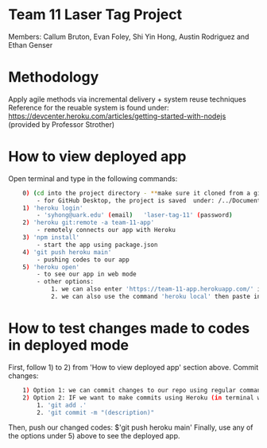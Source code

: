 # Team 11 Laser Tag Project
Members: Callum Bruton, Evan Foley, Shi Yin Hong, Austin Rodriguez and Ethan Genser

# Methodology
Apply agile methods via incremental delivery + system reuse techniques
Reference for the reuable system is found under: https://devcenter.heroku.com/articles/getting-started-with-nodejs (provided by Professor Strother)

# How to view deployed app
Open terminal and type in the following commands:
```sh
    0) (cd into the project directory - **make sure it cloned from a git repo/linked to GitHub)
        - for GitHub Desktop, the project is saved  under: /../Documents/GitHub/(project name)
    1) 'heroku login'
        - 'syhong@uark.edu' (email)   'laser-tag-11' (password)
    2) 'heroku git:remote -a team-11-app'
        - remotely connects our app with Heroku
    3) 'npm install'
        - start the app using package.json
    4) 'git push heroku main'
        - pushing codes to our app
    5) 'heroku open' 
        - to see our app in web mode
        - other options:
            1. we can also enter 'https://team-11-app.herokuapp.com/' in a browser 
            2. we can also use the command 'heroku local' then paste in 'http://localhost:5000/' in a browser 
```
# How to test changes made to codes in deployed mode
First, follow 1) to 2) from 'How to view deployed app' section above.
Commit changes:
```sh
    1) Option 1: we can commit changes to our repo using regular command lines/GitHub Desktop.
    2) Option 2: IF we want to make commits using Heroku (in terminal when logged in):
        1. 'git add .'
        2. 'git commit -m "(description)"
```
Then, push our changed codes: $'git push heroku main'
Finally, use any of the options under 5) above to see the deployed app.



